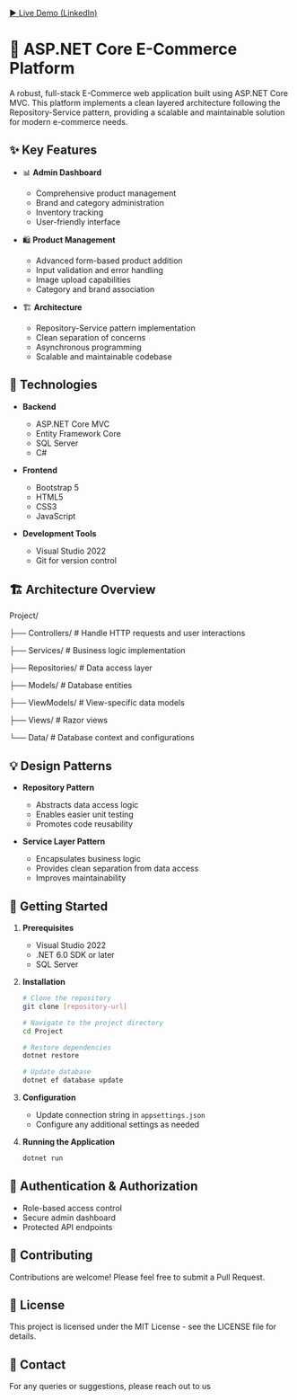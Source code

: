 [▶️ Live Demo (LinkedIn)](https://www.linkedin.com/posts/khaled-mo777_aspnetcore-ecommerce-dotnet-activity-7329047707262541824-TQox?utm_source=share&utm_medium=member_desktop&rcm=ACoAACt-txABvFRTTZOldg5fdCMLQHUVZAHG5Do)

# 🛒 ASP.NET Core E-Commerce Platform

A robust, full-stack E-Commerce web application built using ASP.NET Core MVC. This platform implements a clean layered architecture following the Repository-Service pattern, providing a scalable and maintainable solution for modern e-commerce needs.

## ✨ Key Features

- 📊 **Admin Dashboard**
  - Comprehensive product management
  - Brand and category administration
  - Inventory tracking
  - User-friendly interface

- 🛍️ **Product Management**
  - Advanced form-based product addition
  - Input validation and error handling
  - Image upload capabilities
  - Category and brand association

- 🏗️ **Architecture**
  - Repository-Service pattern implementation
  - Clean separation of concerns
  - Asynchronous programming
  - Scalable and maintainable codebase

## 🚀 Technologies

- **Backend**
  - ASP.NET Core MVC
  - Entity Framework Core
  - SQL Server
  - C# 

- **Frontend**
  - Bootstrap 5
  - HTML5
  - CSS3
  - JavaScript

- **Development Tools**
  - Visual Studio 2022
  - Git for version control

## 🏗️ Architecture Overview
Project/

├── Controllers/ # Handle HTTP requests and user interactions

├── Services/ # Business logic implementation

├── Repositories/ # Data access layer

├── Models/ # Database entities

├── ViewModels/ # View-specific data models

├── Views/ # Razor views

└── Data/ # Database context and configurations


## 💡 Design Patterns

- **Repository Pattern**
  - Abstracts data access logic
  - Enables easier unit testing
  - Promotes code reusability

- **Service Layer Pattern**
  - Encapsulates business logic
  - Provides clean separation from data access
  - Improves maintainability

## 🚀 Getting Started

1. **Prerequisites**
   - Visual Studio 2022
   - .NET 6.0 SDK or later
   - SQL Server

2. **Installation**
   ```bash
   # Clone the repository
   git clone [repository-url]

   # Navigate to the project directory
   cd Project

   # Restore dependencies
   dotnet restore

   # Update database
   dotnet ef database update
   ```

3. **Configuration**
   - Update connection string in `appsettings.json`
   - Configure any additional settings as needed

4. **Running the Application**
   ```bash
   dotnet run
   ```

## 🔐 Authentication & Authorization

- Role-based access control
- Secure admin dashboard
- Protected API endpoints



## 🤝 Contributing

Contributions are welcome! Please feel free to submit a Pull Request.

## 📝 License

This project is licensed under the MIT License - see the LICENSE file for details.

## 📧 Contact

For any queries or suggestions, please reach out to us
